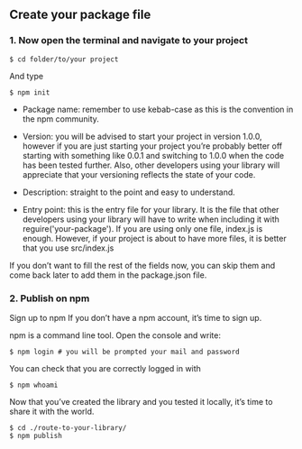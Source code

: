 ## Create your package file

### 1. Now open the terminal and navigate to your project
```
$ cd folder/to/your project
```
And type
```
$ npm init
```
- Package name: remember to use kebab-case as this is the convention in the npm community.

- Version: you will be advised to start your project in version 1.0.0, however if you are just starting your project you’re probably better off starting with something like 0.0.1 and switching to 1.0.0 when the code has been tested further. Also, other developers using your library will appreciate that your versioning reflects the state of your code.

- Description: straight to the point and easy to understand.

- Entry point: this is the entry file for your library. It is the file that other developers using your library will have to write when including it with reguire('your-package'). If you are using only one file, index.js is enough. However, if your project is about to have more files, it is better that you use src/index.js


If you don’t want to fill the rest of the fields now, you can skip them and come back later to add them in the package.json file.

### 2. Publish on npm
Sign up to npm
If you don’t have a npm account, it’s time to sign up.

npm is a command line tool. Open the console and write:
```
$ npm login # you will be prompted your mail and password 
```
You can check that you are correctly logged in with
```
$ npm whoami
```

Now that you’ve created the library and you tested it locally, it’s time to share it with the world.
```
$ cd ./route-to-your-library/
$ npm publish
```